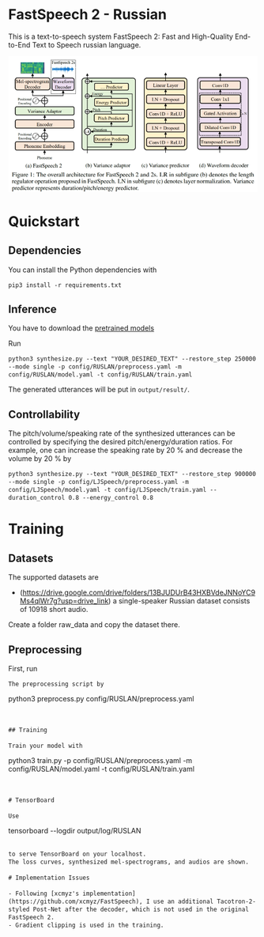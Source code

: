 # FastSpeech 2 - Russian

This is a text-to-speech system FastSpeech 2: Fast and High-Quality End-to-End Text to Speech russian language.

![](./img/model.png)

# Quickstart

## Dependencies
You can install the Python dependencies with
```
pip3 install -r requirements.txt
```

## Inference

You have to download the [pretrained models](https://drive.google.com/drive/folders/1I5DVpP4-v1vNdCcVz28m_Pvt1duSdCDY?usp=sharing) 

Run
```
python3 synthesize.py --text "YOUR_DESIRED_TEXT" --restore_step 250000 --mode single -p config/RUSLAN/preprocess.yaml -m config/RUSLAN/model.yaml -t config/RUSLAN/train.yaml
```


The generated utterances will be put in ``output/result/``.



## Controllability
The pitch/volume/speaking rate of the synthesized utterances can be controlled by specifying the desired pitch/energy/duration ratios.
For example, one can increase the speaking rate by 20 % and decrease the volume by 20 % by

```
python3 synthesize.py --text "YOUR_DESIRED_TEXT" --restore_step 900000 --mode single -p config/LJSpeech/preprocess.yaml -m config/LJSpeech/model.yaml -t config/LJSpeech/train.yaml --duration_control 0.8 --energy_control 0.8
```

# Training

## Datasets

The supported datasets are

- (https://drive.google.com/drive/folders/13BJUDUrB43HXBVdeJNNoYC9Ms4qlWr7g?usp=drive_link) a single-speaker Russian dataset consists of 10918 short audio.

Create a folder raw_data and copy the dataset there.

## Preprocessing
 
First, run 
```
The preprocessing script by
```
python3 preprocess.py config/RUSLAN/preprocess.yaml
```


## Training

Train your model with
```
python3 train.py -p config/RUSLAN/preprocess.yaml -m config/RUSLAN/model.yaml -t config/RUSLAN/train.yaml
```


# TensorBoard

Use
```
tensorboard --logdir output/log/RUSLAN
```

to serve TensorBoard on your localhost.
The loss curves, synthesized mel-spectrograms, and audios are shown.

# Implementation Issues

- Following [xcmyz's implementation](https://github.com/xcmyz/FastSpeech), I use an additional Tacotron-2-styled Post-Net after the decoder, which is not used in the original FastSpeech 2.
- Gradient clipping is used in the training.


```
